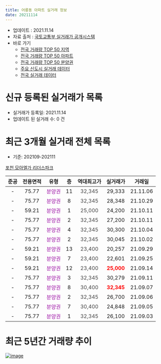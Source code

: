 ```yaml
---
title: 어룡동 아파트 실거래 정보
date: 20211114
---
```


* 업데이트 : 2021.11.14
* 자료 출처 : [국토교통부 실거래가 공개시스템](http://rt.molit.go.kr)
* 바로 가기
    * [전국 거래량 TOP 50 지역](https://apt-info.github.io/apt-trade-info/tr)
    * [전국 거래량 TOP 50 아파트](https://apt-info.github.io/apt-trade-info/ta)
    * [전국 거래량 TOP 50 분양권](https://apt-info.github.io/apt-trade-info/tb)
    * [주요 신도시 실거래 데이터](https://apt-info.github.io/apt-trade-info/newtown)
    * [전국 실거래 데이터](https://apt-info.github.io/apt-trade-info/all)



<script async src="https://pagead2.googlesyndication.com/pagead/js/adsbygoogle.js"></script>
<!-- 기본광고 -->
<ins class="adsbygoogle"
     style="display:block"
     data-ad-client="ca-pub-1142216861245946"
     data-ad-slot="4805727019"
     data-ad-format="auto"
     data-full-width-responsive="true"></ins>
<script>
     (adsbygoogle = window.adsbygoogle || []).push({});
</script>


# 신규 등록된 실거래가 목록

* 실거래가 등록일: 2021.11.14
* 업데이트 된 실거래 수: 0 건




<script async src="https://pagead2.googlesyndication.com/pagead/js/adsbygoogle.js"></script>
<!-- 기본광고 -->
<ins class="adsbygoogle"
     style="display:block"
     data-ad-client="ca-pub-1142216861245946"
     data-ad-slot="4805727019"
     data-ad-format="auto"
     data-full-width-responsive="true"></ins>
<script>
     (adsbygoogle = window.adsbygoogle || []).push({});
</script>


# 최근 3개월 실거래 전체 목록
* 기준: 202109-202111


[포천 모아엘가 리더스파크](https://search.naver.com/search.naver?query=%ED%8F%AC%EC%B2%9C+%EB%AA%A8%EC%95%84%EC%97%98%EA%B0%80+%EB%A6%AC%EB%8D%94%EC%8A%A4%ED%8C%8C%ED%81%AC)

|준공|전용면적|유형|층|역대최고가|실거래가|거래일|
|:---:|:---:|:---:|:---:|:---:|:---:|:---:|
|-|75.77|<span style="color:#9C11A5">분양권</span>|11|<span style="color:#444444">32,345</span>|29,333|21.11.06|
|-|75.77|<span style="color:#9C11A5">분양권</span>|8|<span style="color:#444444">32,345</span>|28,348|21.10.29|
|-|59.21|<span style="color:#9C11A5">분양권</span>|1|<span style="color:#444444">25,000</span>|24,200|21.10.11|
|-|75.77|<span style="color:#9C11A5">분양권</span>|2|<span style="color:#444444">32,345</span>|27,200|21.10.11|
|-|75.77|<span style="color:#9C11A5">분양권</span>|4|<span style="color:#444444">32,345</span>|30,300|21.10.04|
|-|75.77|<span style="color:#9C11A5">분양권</span>|2|<span style="color:#444444">32,345</span>|30,045|21.10.02|
|-|59.21|<span style="color:#9C11A5">분양권</span>|13|<span style="color:#444444">23,400</span>|20,257|21.09.29|
|-|59.21|<span style="color:#9C11A5">분양권</span>|7|<span style="color:#444444">23,400</span>|22,601|21.09.25|
|-|59.21|<span style="color:#9C11A5">분양권</span>|12|<span style="color:#444444">23,400</span>|<b><span style="color:#FF0000">25,000</span></b>|21.09.14|
|-|75.77|<span style="color:#9C11A5">분양권</span>|3|<span style="color:#444444">32,345</span>|30,279|21.09.11|
|-|75.77|<span style="color:#9C11A5">분양권</span>|8|<span style="color:#444444">30,400</span>|<b><span style="color:#FF0000">32,345</span></b>|21.09.07|
|-|75.77|<span style="color:#9C11A5">분양권</span>|2|<span style="color:#444444">32,345</span>|26,700|21.09.06|
|-|75.77|<span style="color:#9C11A5">분양권</span>|7|<span style="color:#444444">30,400</span>|24,848|21.09.05|
|-|75.77|<span style="color:#9C11A5">분양권</span>|1|<span style="color:#444444">32,345</span>|26,100|21.09.03|



<script async src="https://pagead2.googlesyndication.com/pagead/js/adsbygoogle.js"></script>
<!-- 기본광고 -->
<ins class="adsbygoogle"
     style="display:block"
     data-ad-client="ca-pub-1142216861245946"
     data-ad-slot="4805727019"
     data-ad-format="auto"
     data-full-width-responsive="true"></ins>
<script>
     (adsbygoogle = window.adsbygoogle || []).push({});
</script>


# 최근 5년간 거래량 추이


<div style="width:100%;">
    <canvas id="deal_progress" height="200"></canvas>
</div>

<script>
new Chart(document.getElementById("deal_progress"), {
    type: 'line',
    data: {
        labels: ['20.08','20.09','20.12','21.01','21.02','21.03','21.04','21.05','21.06','21.07','21.08','21.09','21.10','21.11'],
        datasets: [{
            label: '매매/분양권',
            data: [1,1,12,2,3,4,3,8,6,13,14,8,5,1],
            borderColor: "rgba(66, 133, 243, 1)",
            backgroundColor: "rgba(66, 133, 243, 0.05)",
            borderWidth: 1,
            pointRadius: 0,
            fill: false,
            lineTension: 0
        },{
            label: '전/월세',
            data: [0,0,0,0,0,0,0,0,0,0,0,0,0,0],
            borderColor: "rgba(255, 90, 0, 1)",
            backgroundColor: "rgba(255, 90, 0, 0.05)",
            borderWidth: 1,
            pointRadius: 0,
            fill: false,
            lineTension: 0
        },{
            label: '합계',
            data: [1,1,12,2,3,4,3,8,6,13,14,8,5,1],
            borderColor: "rgba(0, 0, 0, 1)",
            backgroundColor: "rgba(0, 0, 0, 0.03)",
            borderWidth: 0.1,
            pointRadius: 0,
            fill: true,
            lineTension: 0
        }
        ]
    },
    options: {
        responsive: true,
        title: {
            display: false
        },
        tooltips: {
            mode: 'index',
            intersect: false
        },
        hover: {
            mode: 'nearest',
            intersect: true
        },
        scales: {
            xAxes: [{
                display: true,
                scaleLabel: {
                    display: true,
                    labelString: '년/월'
                }
            }],
            yAxes: [{
                display: true,
                ticks: {
                    suggestedMin: 0,
                },
                scaleLabel: {
                    display: true,
                    labelString: '실거래 수'
                }
            }]
        }
    }
});

</script>


[![image](https://apt-info.github.io/images/2020-01-03-apt-trade-info/1024x500.png)](https://play.google.com/store/apps/details?id=com.aptinfo.apttradeinfo)

